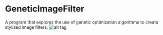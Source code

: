 GeneticImageFilter
==================

A program that explores the use of genetic optimization algorithms to create stylized image filters.
![alt tag](https://raw.githubusercontent.com/zero-impact/GeneticImageFilter/master/ExampleOutput.png)
